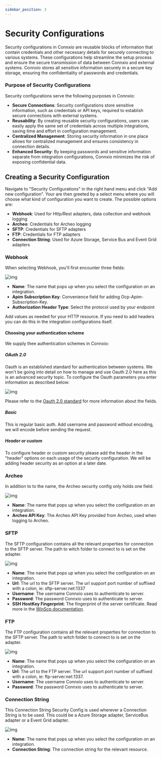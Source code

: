 ```yaml
---
sidebar_position: 3
---
```


# Security Configurations

Security configurations in Connxio are reusable blocks of information that contain credentials and other necessary details for securely connecting to various systems. These configurations help streamline the setup process and ensure the secure transmission of data between Connxio and external systems. Connxio stores all sensitive information securely in a secure key storage, ensuring the confidentiality of passwords and credentials.

### Purpose of Security Configurations

Security configurations serve the following purposes in Connxio:

- **Secure Connections**: Security configurations store sensitive information, such as credentials or API keys, required to establish secure connections with external systems.
- **Reusability**: By creating reusable security configurations, users can easily apply the same set of credentials across multiple integrations, saving time and effort in configuration management.
- **Centralized Management**: Storing security information in one place allows for centralized management and ensures consistency in connection details.
- **Enhanced Security**: By keeping passwords and sensitive information separate from integration configurations, Connxio minimizes the risk of exposing confidential data.

## Creating a Security Configuration

Navigate to "Security Configurations" in the right hand menu and click "Add new configuration". Your are then greeted by a select menu where you will choose what kind of configuration you want to create. The possible options are:

- **Webhook**: Used for Http/Rest adapters, data collection and webhook logging
- **Archeo**: Credentials for Archeo logging
- **SFTP**: Credentials for SFTP adapters
- **FTP**: Credentials for FTP adapters
- **Connection String**: Used for Azure Storage, Service Bus and Event Grid adapters

### Webhook

When selecting Webhook, you'll first encounter three fields:

![img](https://cmhpictsa.blob.core.windows.net/pictures/Security%20Config%20Webhook%20new.png?sv=2020-08-04&st=2022-01-10T14%3A32%3A13Z&se=2040-01-01T00%3A01%3A00Z&sr=b&sp=r&sig=v5VaXN7LSq6WVqJqkBmbUqjcEKM9XRdgkKK4WoQOm2o%3D)

- **Name**: The name that pops up when you select the configuration on an integration.
- **Apim Subscription Key**: Convenience field for adding Ocp-Apim-Subscription-Key.
- **Authorization Header Type**: Select the protocol used by your endpoint

Add values as needed for your HTTP resource. If you need to add headers you can do this in the integration configurations itself.

#### Choosing your authentication scheme

We supply thee authentication schemes in Connxio:

##### OAuth 2.0

Oauth is an established standard for authentication between systems. We won't be going into detail on how to manage and use Oauth 2.0 here as this is an advanced security topic. To configure the Oauth parameters you enter information as described below:

![img](https://cmhpictsa.blob.core.windows.net/pictures/Security%20Configurations%20Oauth.PNG?sv=2020-04-08&st=2021-11-03T13%3A42%3A44Z&se=2040-11-04T13%3A42%3A00Z&sr=b&sp=r&sig=Cln%2F5X9WHVc6nJ169pDqQMVpLyQWtxLcMZ7LsyFmMv4%3D)

Please refer to the [Oauth 2.0 standard](https://oauth.net/2/) for more information about the fields.

##### Basic

This is regular basic auth. Add username and password without encoding, we will encode before sending the request.

##### Header or custom

To configure header or custom security please add the header in the "header" options on each usage of the security configuration. We will be adding header security as an option at a later date.

### Archeo

In addition to to the name, the Archeo security config only holds one field:

![img](https://cmhpictsa.blob.core.windows.net/pictures/Security%20Config%20Archeo%20new.png?sv=2020-08-04&st=2022-01-11T06%3A00%3A26Z&se=2040-01-12T06%3A00%3A00Z&sr=b&sp=r&sig=X4DV4KWjDr9tiFDvU%2FAk0ufKZBbYXuVEtteIA1jHDPA%3D)

- **Name**: The name that pops up when you select the configuration on an integration.
- **Archeo API Key**: The Archeo API Key provided from Archeo, used when logging to Archeo.

### SFTP

The SFTP configuration contains all the relevant properties for connection to the SFTP server. The path to witch folder to connect to is set on the adapter.

![img](https://cmhpictsa.blob.core.windows.net/pictures/Security%20Config%20SFTP%20new.png?sv=2020-08-04&st=2022-01-11T06%3A04%3A36Z&se=2040-01-12T06%3A04%3A00Z&sr=b&sp=r&sig=E8O5GDIFeCd4QgS0aH2BLDSXpM5c1lbDIsFm2AQIjqE%3D)

- **Name**: The name that pops up when you select the configuration on an integration.
- **Url**: The url to the SFTP server. The url support port number of suffixed with a colon, ie: sftp-server.net:1337
- **Username**: The username Connxio uses to authenticate to server.
- **Password**: The password Connxio uses to authenticate to server.
- **SSH HostKey Fingerprint**: The fingerprint of the server certificate. Read more in the [WinScp documentation](https://winscp.net/eng/docs/faq_hostkey).

### FTP

The FTP configuration contains all the relevant properties for connection to the SFTP server. The path to witch folder to connect to is set on the adapter.

![img](https://cmhpictsa.blob.core.windows.net/pictures/Security%20Config%20FTP%20new.png?sv=2020-08-04&st=2022-01-11T06%3A08%3A04Z&se=2040-01-12T06%3A08%3A00Z&sr=b&sp=r&sig=DJaxv0KMulGnCJV%2FHYncM2%2FDWP4czaaL5pIjf7MTtsQ%3D)

- **Name**: The name that pops up when you select the configuration on an integration.
- **Url**: The url to the FTP server.  The url support port number of suffixed with a colon, ie: ftp-server.net:1337.
- **Username**: The username Connxio uses to authenticate to server.
- **Password**: The password Connxio uses to authenticate to server.

### Connection String

This Connection String Security Config is used wherever a Connection String is to be used. This could be a Azure Storage adapter, ServiceBus adapter or a Event Grid adapter.

![img](https://cmhpictsa.blob.core.windows.net/pictures/Security%20Config%20ConnectionString%20new.png?sv=2020-08-04&st=2022-01-11T06%3A13%3A12Z&se=2040-01-12T06%3A13%3A00Z&sr=b&sp=r&sig=L9jXdUxCrf01GPSdzEvWg28cUXm5tgRp4AVX9z2hJcU%3D)

- **Name**: The name that pops up when you select the configuration on an integration.
- **Connection String**: The connection string for the relevant resource.
